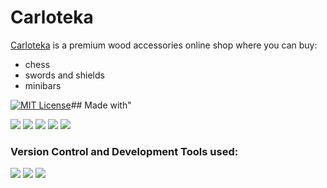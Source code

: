 # Carloteka

[Carloteka](https://carloteka/) is a premium wood accessories online shop where you can buy:
- chess
- swords and shields
- minibars

[![MIT License](https://img.shields.io/badge/License-MIT-green.svg)](https://choosealicense.com/licenses/mit/)## Made with"

<img src="https://img.shields.io/badge/Python-244c6f?logo=python&logoColor=white&style=ShieldStyle" /> <img src="https://img.shields.io/badge/Django-0c4b33?logo=django&logoColor=white&style=ShieldStyle" /> <img src="https://img.shields.io/badge/Django%20Rest%20Framework-a30000?logo=django&logoColor=white&style=ShieldStyle" /> <img src="https://img.shields.io/badge/SwaggerUI-85ea2d?logo=swagger&logoColor=black&style=ShieldStyle" /> <img src="https://img.shields.io/badge/Docker-ffffff?logo=docker&logoColor=White&style=ShieldStyle" />
### Version Control and Development Tools used:
<img src="https://img.shields.io/badge/Git-DC4936?logo=git&logoColor=white&style=ShieldStyle" /> <img src="https://img.shields.io/badge/GitHub-1A1C1E?logo=github&logoColor=white&style=ShieldStyle" /> <img src="https://img.shields.io/badge/Visual Studio Code-0C72C5?logo=visual studio code&logoColor=white&style=ShieldStyle" />
